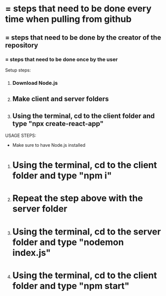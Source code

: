 # = steps that need to be done every time when pulling from github

## = steps that need to be done by the creator of the repository

### = steps that need to be done once by the user

Setup steps:

1. ### Download Node.js
2. ## Make client and server folders
3. ## Using the terminal, cd to the client folder and type "npx create-react-app"

USAGE STEPS:

- Make sure to have Node.js installed

1. # Using the terminal, cd to the client folder and type "npm i"
2. # Repeat the step above with the server folder
3. # Using the terminal, cd to the server folder and type "nodemon index.js"
4. # Using the terminal, cd to the client folder and type "npm start"
